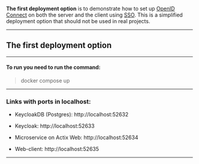 **The first deployment option** is to demonstrate how to set up [OpenID Connect](https://openid.net/connect) on both the server and the client using [SSO](https://auth0.com/intro-to-iam/what-is-single-sign-on-sso). This is a simplified deployment option that should not be used in real projects.

---

## The first deployment option

---

#### To run you need to run the command:

> docker compose up

---
### Links with ports in localhost:

- KeycloakDB (Postgres): http://localhost:52632

- Keycloak: http://localhost:52633

- Microservice on Actix Web: http://localhost:52634

- Web-client: http://localhost:52635

---